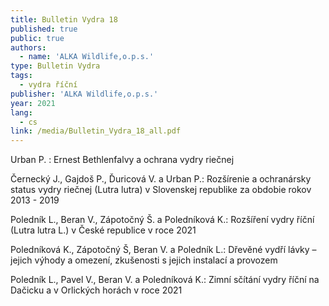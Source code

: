 ```yaml
---
title: Bulletin Vydra 18
published: true
public: true
authors:
  - name: 'ALKA Wildlife,o.p.s.'
type: Bulletin Vydra
tags:
  - vydra říční
publisher: 'ALKA Wildlife,o.p.s.'
year: 2021
lang:
  - cs
link: /media/Bulletin_Vydra_18_all.pdf
---
```

Urban P. : Ernest Bethlenfalvy a ochrana vydry riečnej 

Černecký J., Gajdoš P., Ďuricová V. a Urban P.: Rozšírenie a ochranársky status vydry riečnej (Lutra lutra) v Slovenskej republike za obdobie rokov 2013 - 2019

Poledník L., Beran V., Zápotočný Š. a Poledníková K.: Rozšíření vydry říční (Lutra lutra L.) v České republice v roce 2021 

Poledníková K., Zápotočný Š, Beran V. a Poledník L.: Dřevěné vydří lávky – jejich výhody a omezení, zkušenosti s jejich instalací a provozem 

Poledník L., Pavel V., Beran V. a Poledníková K.: Zimní sčítání vydry říční na Dačicku a v Orlických horách v roce 2021
